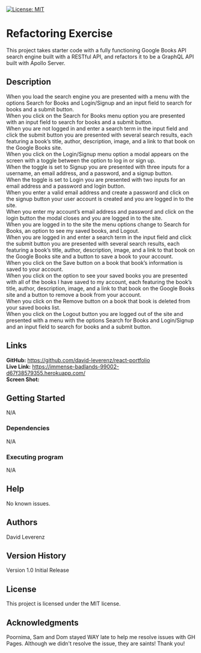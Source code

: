 [![License: MIT](https://img.shields.io/badge/License-MIT-yellow.svg)](https://opensource.org/licenses/MIT)
# Refactoring Exercise
This project takes starter code with a fully functioning Google Books API search engine built with a RESTful API, and refactors it to be a GraphQL API built with Apollo Server.

## Description
When you load the search engine you are presented with a menu with the options Search for Books and Login/Signup and an input field to search for books and a submit button.<br>
When you click on the Search for Books menu option you are presented with an input field to search for books and a submit button.<br>
When you are not logged in and enter a search term in the input field and click the submit button you are presented with several search results, each featuring a book’s title, author, description, image, and a link to that book on the Google Books site.<br>
When you click on the Login/Signup menu option a modal appears on the screen with a toggle between the option to log in or sign up.<br>
When the toggle is set to Signup you are presented with three inputs for a username, an email address, and a password, and a signup button.<br>
When the toggle is set to Login you are presented with two inputs for an email address and a password and login button.<br>
When you enter a valid email address and create a password and click on the signup button your user account is created and you are logged in to the site.<br>
When you enter my account’s email address and password and click on the login button the modal closes and you are logged in to the site.<br>
When you are logged in to the site the menu options change to Search for Books, an option to see my saved books, and Logout.<br>
When you are logged in and enter a search term in the input field and click the submit button you are presented with several search results, each featuring a book’s title, author, description, image, and a link to that book on the Google Books site and a button to save a book to your account.<br>
When you click on the Save button on a book that book’s information is saved to your account.<br>
When you click on the option to see your saved books you are presented with all of the books I have saved to my account, each featuring the book’s title, author, description, image, and a link to that book on the Google Books site and a button to remove a book from your account.<br>
When you click on the Remove button on a book that book is deleted from your saved books list.<br>
When you click on the Logout button you are logged out of the site and presented with a menu with the options Search for Books and Login/Signup and an input field to search for books and a submit button.

## Links
**GitHub:** https://github.com/david-leverenz/react-portfolio<br>
**Live Link:** https://immense-badlands-99002-d67f38579355.herokuapp.com/<br>
**Screen Shot:** <br>


## Getting Started
N/A
### Dependencies
N/A
### Executing program
N/A
## Help
No known issues.
## Authors
David Leverenz 
## Version History
Version 1.0 Initial Release
## License
This project is licensed under the MIT license.
## Acknowledgments
Poornima, Sam and Dom stayed WAY late to help me resolve issues with GH Pages.  Although we didn't resolve the issue, they are saints!  Thank you!



